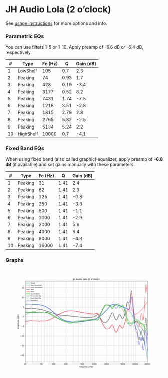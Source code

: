 # JH Audio Lola (2 o’clock)
See [usage instructions](https://github.com/jaakkopasanen/AutoEq#usage) for more options and info.

### Parametric EQs
You can use filters 1-5 or 1-10. Apply preamp of -6.6 dB or -6.4 dB, respectively.

|   # | Type      |   Fc (Hz) |    Q |   Gain (dB) |
|-----|-----------|-----------|------|-------------|
|   1 | LowShelf  |       105 | 0.7  |         2.3 |
|   2 | Peaking   |        74 | 0.93 |         1.7 |
|   3 | Peaking   |       428 | 0.19 |        -3.4 |
|   4 | Peaking   |      3177 | 0.52 |         8.2 |
|   5 | Peaking   |      7431 | 1.74 |        -7.5 |
|   6 | Peaking   |      1218 | 3.51 |        -2.8 |
|   7 | Peaking   |      1815 | 2.79 |         2.8 |
|   8 | Peaking   |      2765 | 5.82 |        -2.5 |
|   9 | Peaking   |      5134 | 5.24 |         2.2 |
|  10 | HighShelf |     10000 | 0.7  |        -4.1 |

### Fixed Band EQs
When using fixed band (also called graphic) equalizer, apply preamp of **-6.8 dB** (if available) and set gains manually with these parameters.

|   # | Type    |   Fc (Hz) |    Q |   Gain (dB) |
|-----|---------|-----------|------|-------------|
|   1 | Peaking |        31 | 1.41 |         2.4 |
|   2 | Peaking |        62 | 1.41 |         2.3 |
|   3 | Peaking |       125 | 1.41 |        -0.8 |
|   4 | Peaking |       250 | 1.41 |        -3.3 |
|   5 | Peaking |       500 | 1.41 |        -1.1 |
|   6 | Peaking |      1000 | 1.41 |        -2.9 |
|   7 | Peaking |      2000 | 1.41 |         5.6 |
|   8 | Peaking |      4000 | 1.41 |         6.4 |
|   9 | Peaking |      8000 | 1.41 |        -4.3 |
|  10 | Peaking |     16000 | 1.41 |        -7.4 |

### Graphs
![](./JH%20Audio%20Lola%20(2%20o%E2%80%99clock).png)
